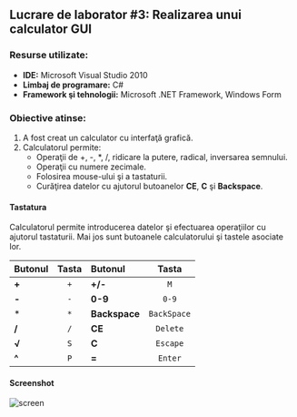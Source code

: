 ## Lucrare de laborator #3: Realizarea unui calculator GUI

### Resurse utilizate:
- **IDE:** Microsoft Visual Studio 2010
- **Limbaj de programare:** C#
- **Framework şi tehnologii:** Microsoft .NET Framework, Windows Form

### Obiective atinse:
1. A fost creat un calculator cu interfaţă grafică.
2. Calculatorul permite:
	- Operaţii de +, -, *, /, ridicare la putere, radical, inversarea semnului.
	- Operaţii cu numere zecimale.
    - Folosirea mouse-ului şi a tastaturii.
	- Curăţirea datelor cu ajutorul butoanelor **CE**, **C** şi **Backspace**.

#### Tastatura
Calculatorul permite introducerea datelor şi efectuarea operaţiilor cu ajutorul tastaturii.
Mai jos sunt butoanele calculatorului şi tastele asociate lor.

|Butonul| Tasta | Butonul 		| Tasta 	  |
|:------|:-----:|:--------------|:-----------:|
| **+**	| `+`	| **+/-**		| `M`		  |
| **-**	| `-`	| **0-9**		| `0-9`		  |
| *		| `*`	| **Backspace**	| `BackSpace` |
| **/**	| `/`	| **CE**		| `Delete`	  |
| **√**	| `S`	| **C**			| `Escape`	  |
| **^**	| `P`	| **=**			| `Enter`	  |

#### Screenshot

![screen](https://raw.githubusercontent.com/ttanasescu/MIDPS/master/Lab%233/resources/screenshot.png "Calculator")
